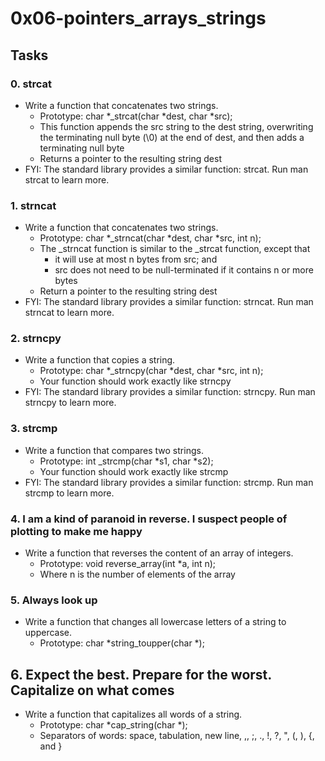 # 0x06-pointers_arrays_strings
## Tasks

### 0. strcat
* Write a function that concatenates two strings.
	* Prototype: char *_strcat(char *dest, char *src);
	* This function appends the src string to the dest string, overwriting the terminating null byte (\0) at the end of dest, and then adds a terminating null byte
	* Returns a pointer to the resulting string dest
* FYI: The standard library provides a similar function: strcat. Run man strcat to learn more.

### 1. strncat
* Write a function that concatenates two strings.
	* Prototype: char *_strncat(char *dest, char *src, int n);
	* The _strncat function is similar to the _strcat function, except that
		* it will use at most n bytes from src; and
		* src does not need to be null-terminated if it contains n or more bytes
	* Return a pointer to the resulting string dest
* FYI: The standard library provides a similar function: strncat. Run man strncat to learn more.

### 2. strncpy
* Write a function that copies a string.
	* Prototype: char *_strncpy(char *dest, char *src, int n);
	* Your function should work exactly like strncpy
* FYI: The standard library provides a similar function: strncpy. Run man strncpy to learn more.

### 3. strcmp
* Write a function that compares two strings.
	* Prototype: int _strcmp(char *s1, char *s2);
	* Your function should work exactly like strcmp
* FYI: The standard library provides a similar function: strcmp. Run man strcmp to learn more.

### 4. I am a kind of paranoid in reverse. I suspect people of plotting to make me happy
* Write a function that reverses the content of an array of integers.
	* Prototype: void reverse_array(int *a, int n);
	* Where n is the number of elements of the array

### 5. Always look up
* Write a function that changes all lowercase letters of a string to uppercase.
	* Prototype: char *string_toupper(char *);

## 6. Expect the best. Prepare for the worst. Capitalize on what comes
* Write a function that capitalizes all words of a string.
	* Prototype: char *cap_string(char *);
	* Separators of words: space, tabulation, new line, ,, ;, ., !, ?, ", (, ), {, and }
